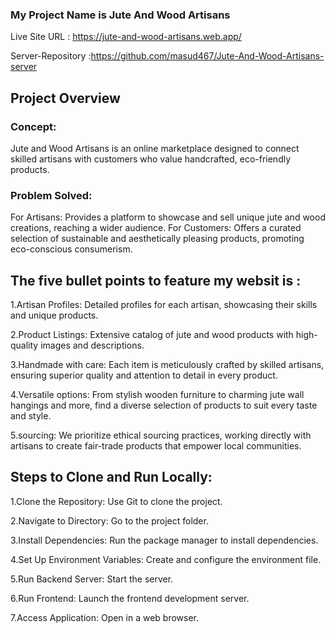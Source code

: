 ### My Project Name is Jute And Wood Artisans

 Live Site URL : https://jute-and-wood-artisans.web.app/
 
 Server-Repository :https://github.com/masud467/Jute-And-Wood-Artisans-server
## Project Overview
### Concept:
Jute and Wood Artisans is an online marketplace designed to connect skilled artisans with customers who value handcrafted, eco-friendly products.

### Problem Solved:

For Artisans: Provides a platform to showcase and sell unique jute and wood creations, reaching a wider audience.
For Customers: Offers a curated selection of sustainable and aesthetically pleasing products, promoting eco-conscious consumerism.
## The five bullet points to feature my websit is :

1.Artisan Profiles: Detailed profiles for each artisan, showcasing their skills and unique products.

2.Product Listings: Extensive catalog of jute and wood products with high-quality images and descriptions.

3.Handmade with care: Each item is meticulously crafted by skilled artisans, ensuring superior quality and attention to detail in every product.

4.Versatile options: From stylish wooden furniture to charming jute wall hangings and more, find a diverse selection of products to suit every taste and style.

5.sourcing: We prioritize ethical sourcing practices, working directly with artisans to create fair-trade products that empower local communities.

## Steps to Clone and Run Locally:
1.Clone the Repository: Use Git to clone the project.

2.Navigate to Directory: Go to the project folder.

3.Install Dependencies: Run the package manager to install dependencies.

4.Set Up Environment Variables: Create and configure the environment file.

5.Run Backend Server: Start the server.

6.Run Frontend: Launch the frontend development server.

7.Access Application: Open in a web browser.


